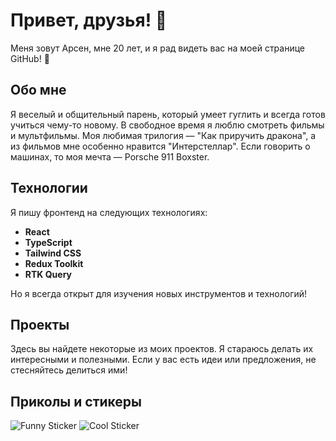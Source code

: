 # Привет, друзья! 🌟

Меня зовут Арсен, мне 20 лет, и я рад видеть вас на моей странице GitHub! 🚀

## Обо мне

Я веселый и общительный парень, который умеет гуглить и всегда готов учиться чему-то новому. В свободное время я люблю смотреть фильмы и мультфильмы. Моя любимая трилогия — "Как приручить дракона", а из фильмов мне особенно нравится "Интерстеллар". Если говорить о машинах, то моя мечта — Porsche 911 Boxster.

## Технологии

Я пишу фронтенд на следующих технологиях:
- **React**
- **TypeScript**
- **Tailwind CSS**
- **Redux Toolkit**
- **RTK Query**

Но я всегда открыт для изучения новых инструментов и технологий!

## Проекты

Здесь вы найдете некоторые из моих проектов. Я стараюсь делать их интересными и полезными. Если у вас есть идеи или предложения, не стесняйтесь делиться ими!

## Приколы и стикеры

![Funny Sticker](https://media.giphy.com/media/3o7btT1T9qqCWCDDl2/giphy.gif)
![Cool Sticker](https://media.giphy.com/media/3o7btT1T9qqCWCDDl2/giphy.gif)


